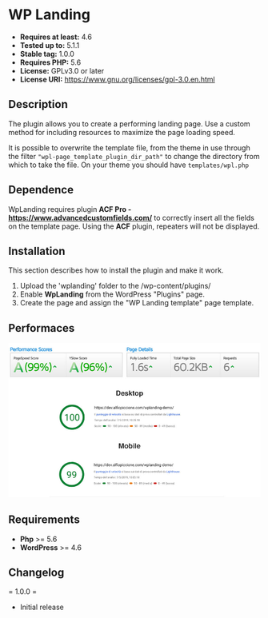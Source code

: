 # WP Landing
* **Requires at least:** 4.6
* **Tested up to:** 5.1.1
* **Stable tag:** 1.0.0
* **Requires PHP:** 5.6
* **License:** GPLv3.0 or later
* **License URI:** https://www.gnu.org/licenses/gpl-3.0.en.html

## Description

The plugin allows you to create a performing landing page.
Use a custom method for including resources to maximize the page loading speed.

It is possible to overwrite the template file, from the theme in use through the filter <code>"wpl-page_template_plugin_dir_path"</code> 
to change the directory from which to take the file. On your theme you should have <code>templates/wpl.php</code>

## Dependence

WpLanding requires plugin <strong>ACF Pro - https://www.advancedcustomfields.com/</strong> to correctly insert all the fields on the template page. 
Using the <strong>ACF</strong> plugin, repeaters will not be displayed.

## Installation

This section describes how to install the plugin and make it work.

1. Upload the 'wplanding' folder to the /wp-content/plugins/
2. Enable <strong>WpLanding</strong> from the WordPress "Plugins" page.
3. Create the page and assign the "WP Landing template" page template.

## Performaces

<img src="https://github.com/Picaland/wplanding/blob/master/wplanding-performance.jpg" alt="Wp Landing Performaces">

## Requirements

* **Php** >= 5.6
* **WordPress** >= 4.6

## Changelog

= 1.0.0 =
* Initial release